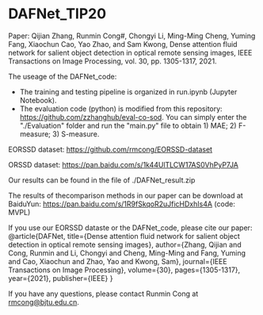 # DAFNet_TIP20

Paper: Qijian Zhang, Runmin Cong#, Chongyi Li, Ming-Ming Cheng, Yuming Fang, Xiaochun Cao, Yao Zhao, and Sam Kwong, Dense attention fluid network for salient object detection in optical remote sensing images, IEEE Transactions on Image Processing, vol. 30, pp. 1305-1317, 2021.

The useage of the DAFNet_code:
- The training and testing pipeline is organized in run.ipynb (Jupyter Notebook).
- The evaluation code (python) is modified from this repository: https://github.com/zzhanghub/eval-co-sod. 
  You can simply enter the "./Evaluation" folder and run the "main.py" file to obtain 1) MAE; 2) F-measure; 3) S-measure.

EORSSD dataset: https://github.com/rmcong/EORSSD-dataset

ORSSD dataset: https://pan.baidu.com/s/1k44UlTLCW17AS0VhPyP7JA

Our results can be found in the file of ./DAFNet_result.zip

The results of thecomparison methods in our paper can be download at BaiduYun: https://pan.baidu.com/s/1R9fSkqoR2uJficHDxhIs4A (code: MVPL) 

If you use our EORSSD dataste or the DAFNet_code, please cite our paper:
@article{DAFNet,
  title={Dense attention fluid network for salient object detection in optical remote sensing images},
  author={Zhang, Qijian and Cong, Runmin and Li, Chongyi and Cheng, Ming-Ming and Fang, Yuming and Cao, Xiaochun and Zhao, Yao and Kwong, Sam},
  journal={IEEE Transactions on Image Processing},
  volume={30},
  pages={1305-1317},
  year={2021},
  publisher={IEEE}
}

If you have any questions, please contact Runmin Cong at rmcong@bjtu.edu.cn.
